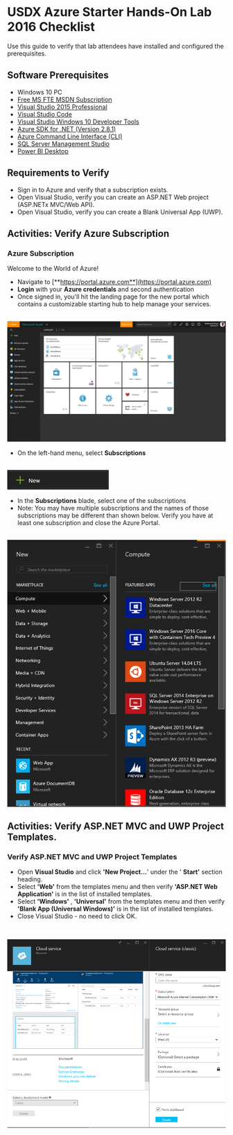 # USDX Azure Starter Hands-On Lab 2016 Checklist

Use this guide to verify that lab attendees have installed and configured the prerequisites.

## Software Prerequisites

- Windows 10 PC
- [Free MS FTE MSDN Subscription](http://subscriptions/)
- [Visual Studio 2015 Professional](https://go.microsoft.com/fwlink/?LinkId=691980&clcid=0x409)
- [Visual Studio Code](https://go.microsoft.com/fwlink/?LinkID=534107)
- [Visual Studio Windows 10 Developer Tools](https://go.microsoft.com/fwlink/p/?LinkId=619629)
- [Azure SDK for .NET (Version 2.8.1)](http://go.microsoft.com/fwlink/?linkid=518003&amp;clcid=0x409)
- [Azure Command Line Interface (CLI)](https://go.microsoft.com/?linkid=9828653&clcid=0x409)
- [SQL Server Management Studio](http://go.microsoft.com/fwlink/?LinkID=822301)
- [Power BI Desktop](https://go.microsoft.com/fwlink/?LinkId=521662&clcid=0x409)

## Requirements to Verify

- Sign in to Azure and verify that a subscription exists.
- Open Visual Studio, verify you can create an ASP.NET Web project (ASP.NETx MVC/Web API).
- Open Visual Studio, verify you can create a Blank Universal App (UWP).

## Activities: Verify Azure Subscription

### Azure Subscription

Welcome to the World of Azure!
- Navigate to [**https://portal.azure.com**](https://portal.azure.com)
- **Login** with your **Azure credentials** and second authentication
- Once signed in, you&#39;ll hit the landing page for the new portal which contains a customizable starting hub to help manage your services.

<br/>
<img src="./media/image1.png" /> 
<br/>

- On the left-hand menu, select **Subscriptions**

<br/>
<img src="./media/image2.png" /> 
<br/>

- In the **Subscriptions** blade, select one of the subscriptions
- Note: You may have multiple subscriptions and the names of those subscriptions may be different than shown below. Verify you have at least one subscription and close the Azure Portal.

<br/>
<img src="./media/image3.png" />  

<br/>

## Activities: Verify ASP.NET MVC and UWP Project Templates.

### Verify ASP.NET MVC and UWP Project Templates

- Open **Visual Studio** and click **&#39;New Project...**&#39; under the &#39; **Start&#39;** section heading.
- Select **&#39;Web&#39;** from the templates menu and then verify **&#39;ASP.NET Web Application&#39;** is in the list of installed templates.
- Select **&#39;Windows&#39;** , **&#39;Universal&#39;** from the templates menu and then verify **&#39;Blank App (Universal Windows)&#39;** is in the list of installed templates.
- Close Visual Studio - no need to click OK.

<br/>

<img src="./media/image4.png" /><span id="roll-back-a-deployment" class="anchor"></span> 